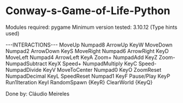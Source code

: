 # Conway-s-Game-of-Life-Python

Modules required: pygame
Minimum version tested: 3.10.12
(Type hints used)

---INTERACTIONS---
MoveUp        Numpad8 ArrowUp KeyW
MoveDown      Numpad2 ArrowDown KeyS
MoveRight     Numpad6 ArrowRight KeyD
MoveLeft      Numpad4 ArrowLeft KeyA
Zoom+         NumpadAdd KeyZ
Zoom-         NumpadSubtract KeyX
Speed+        NumpadMultiply KeyC
Speed-        NumpadDivide KeyV
MoveToCenter  Numpad0 KeyO
ZoomReset     NumpadDecimal KeyL
SpeedReset    Numpad1 KeyF
Pause/Play    KeyP
Run1Iteration KeyI
RandomSpawn   {KeyR}
ClearWorld    {KeyQ}


Done by:
Cláudio Meireles
